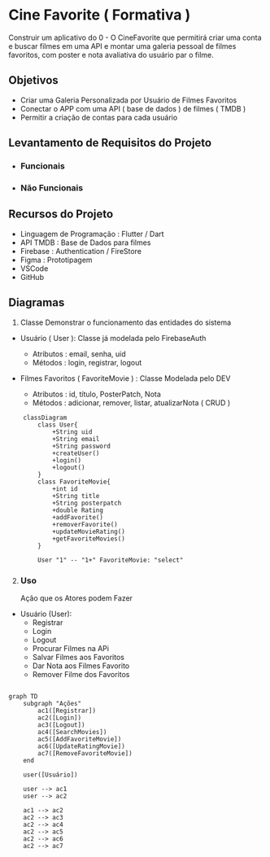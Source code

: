 # Cine Favorite ( Formativa )

Construir um aplicativo do 0 - O CineFavorite que permitirá criar uma conta e buscar filmes em uma API e montar uma galeria pessoal de filmes favoritos, com poster e nota avaliativa do usuário par o filme.

## Objetivos

- Criar uma Galeria Personalizada por Usuário de Filmes Favoritos
- Conectar o APP com uma API ( base de dados ) de filmes ( TMDB )
- Permitir a criação de contas para cada usuário

## Levantamento de Requisitos do Projeto

- ### Funcionais

- ### Não Funcionais

## Recursos do Projeto

- Linguagem de Programação : Flutter / Dart
- API TMDB : Base de Dados para filmes
- Firebase : Authentication / FireStore
- Figma : Prototipagem
- VSCode
- GitHub

## Diagramas

1. Classe
   Demonstrar o funcionamento das entidades do sistema

- Usuário ( User ): Classe já modelada pelo FirebaseAuth

  - Atributos : email, senha, uid
  - Métodos : login, registrar, logout

- Filmes Favoritos ( FavoriteMovie ) : Classe Modelada pelo DEV
  - Atributos : id, título, PosterPatch, Nota
  - Métodos : adicionar, remover, listar, atualizarNota ( CRUD )

```mermamid
    classDiagram
        class User{
            +String uid
            +String email
            +String password
            +createUser()
            +login()
            +logout()
        }
        class FavoriteMovie{
            +int id
            +String title
            +String posterpatch
            +double Rating
            +addFavorite()
            +removerFavorite()
            +updateMovieRating()
            +getFavoriteMovies()
        }

        User "1" -- "1+" FavoriteMovie: "select"
```

2. ### Uso
   Ação que os Atores podem Fazer

- Usuário (User):
  - Registrar
  - Login
  - Logout
  - Procurar Filmes na APi
  - Salvar Filmes aos Favoritos
  - Dar Nota aos Filmes Favorito
  - Remover Filme dos Favoritos

```mermaid

graph TD
    subgraph "Ações"
        ac1([Registrar])
        ac2([Login])
        ac3([Logout])
        ac4([SearchMovies])
        ac5([AddFavoriteMovie])
        ac6([UpdateRatingMovie])
        ac7([RemoveFavoriteMovie])
    end

    user([Usuário])

    user --> ac1
    user --> ac2

    ac1 --> ac2
    ac2 --> ac3
    ac2 --> ac4
    ac2 --> ac5
    ac2 --> ac6
    ac2 --> ac7

```
